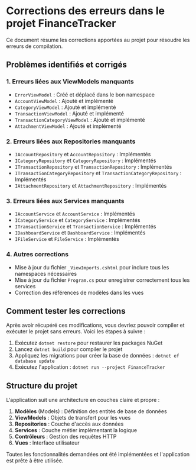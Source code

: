 # Corrections des erreurs dans le projet FinanceTracker

Ce document résume les corrections apportées au projet pour résoudre les erreurs de compilation.

## Problèmes identifiés et corrigés

### 1. Erreurs liées aux ViewModels manquants
- `ErrorViewModel` : Créé et déplacé dans le bon namespace
- `AccountViewModel` : Ajouté et implémenté
- `CategoryViewModel` : Ajouté et implémenté
- `TransactionViewModel` : Ajouté et implémenté
- `TransactionCategoryViewModel` : Ajouté et implémenté
- `AttachmentViewModel` : Ajouté et implémenté

### 2. Erreurs liées aux Repositories manquants
- `IAccountRepository` et `AccountRepository` : Implémentés
- `ICategoryRepository` et `CategoryRepository` : Implémentés 
- `ITransactionRepository` et `TransactionRepository` : Implémentés
- `ITransactionCategoryRepository` et `TransactionCategoryRepository` : Implémentés
- `IAttachmentRepository` et `AttachmentRepository` : Implémentés

### 3. Erreurs liées aux Services manquants
- `IAccountService` et `AccountService` : Implémentés
- `ICategoryService` et `CategoryService` : Implémentés
- `ITransactionService` et `TransactionService` : Implémentés
- `IDashboardService` et `DashboardService` : Implémentés
- `IFileService` et `FileService` : Implémentés

### 4. Autres corrections
- Mise à jour du fichier `_ViewImports.cshtml` pour inclure tous les namespaces nécessaires
- Mise à jour du fichier `Program.cs` pour enregistrer correctement tous les services
- Correction des références de modèles dans les vues

## Comment tester les corrections

Après avoir récupéré ces modifications, vous devriez pouvoir compiler et exécuter le projet sans erreurs. Voici les étapes à suivre :

1. Exécutez `dotnet restore` pour restaurer les packages NuGet
2. Lancez `dotnet build` pour compiler le projet
3. Appliquez les migrations pour créer la base de données : `dotnet ef database update`
4. Exécutez l'application : `dotnet run --project FinanceTracker`

## Structure du projet

L'application suit une architecture en couches claire et propre :

1. **Modèles** (Models) : Définition des entités de base de données
2. **ViewModels** : Objets de transfert pour les vues
3. **Repositories** : Couche d'accès aux données
4. **Services** : Couche métier implémentant la logique
5. **Contrôleurs** : Gestion des requêtes HTTP
6. **Vues** : Interface utilisateur

Toutes les fonctionnalités demandées ont été implémentées et l'application est prête à être utilisée.